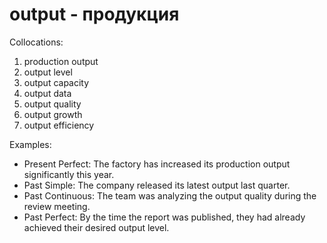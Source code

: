 # output - продукция

Collocations:

1. production output
2. output level
3. output capacity
4. output data
5. output quality
6. output growth
7. output efficiency

Examples:

- Present Perfect: The factory has increased its production output significantly this year.
- Past Simple: The company released its latest output last quarter.
- Past Continuous: The team was analyzing the output quality during the review meeting.
- Past Perfect: By the time the report was published, they had already achieved their desired output level.